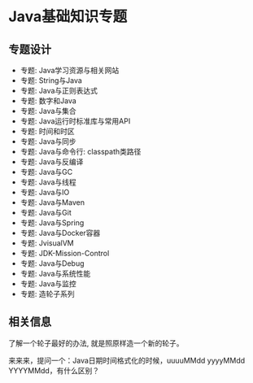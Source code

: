 # Java基础知识专题


## 专题设计

- 专题: Java学习资源与相关网站
- 专题: String与Java
- 专题: Java与正则表达式
- 专题: 数字和Java
- 专题: Java与集合
- 专题: Java运行时标准库与常用API
- 专题: 时间和时区
- 专题: Java与同步
- 专题: Java与命令行: classpath类路径
- 专题: Java与反编译
- 专题: Java与GC
- 专题: Java与线程
- 专题: Java与IO
- 专题: Java与Maven
- 专题: Java与Git
- 专题: Java与Spring
- 专题: Java与Docker容器
- 专题: JvisualVM
- 专题: JDK-Mission-Control
- 专题: Java与Debug
- 专题: Java与系统性能
- 专题: Java与监控
- 专题: 造轮子系列



## 相关信息

了解一个轮子最好的办法, 就是照原样造一个新的轮子。


来来来，提问一个：Java日期时间格式化的时候，uuuuMMdd  yyyyMMdd  YYYYMMdd，有什么区别？
